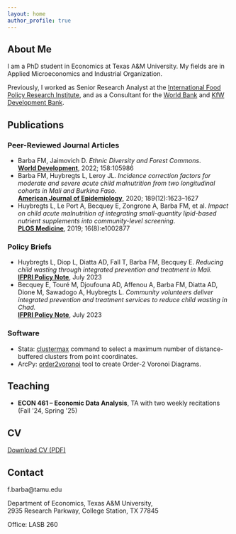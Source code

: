 ```yaml
---
layout: home
author_profile: true
---
```



<section id="about">
<h2>About Me</h2>
<p>
I am a PhD student in Economics at Texas A&M University. My fields are in Applied Microeconomics and Industrial Organization.
</p>
<p>
Previously, I worked as Senior Research Analyst at the 
<a href="https://www.ifpri.org/" target="_blank" rel="noopener noreferrer">International Food Policy Research Institute</a>, 
and as a Consultant for the 
<a href="https://www.worldbank.org/ext/en/home" target="_blank" rel="noopener noreferrer">World Bank</a> 
and 
<a href="https://www.kfw.de/kfw.de-2.html" target="_blank" rel="noopener noreferrer">KfW Development Bank</a>.
</p>
</section>

<section id="publications">
  <h2>Publications</h2>

  <h3>Peer-Reviewed Journal Articles</h3>
  <ul>
    <li>
      Barba FM, Jaimovich D. <em>Ethnic Diversity and Forest Commons</em>.<br>
      <div class="journal-info">
        <strong><a href="https://doi.org/10.1016/j.worlddev.2022.105986">World Development</a></strong>, 2022; 158:105986
      </div>
    </li>
    <li>
      Barba FM, Huybregts L, Leroy JL. <em>Incidence correction factors for moderate and severe acute child malnutrition from two longitudinal cohorts in Mali and Burkina Faso</em>.<br>
      <div class="journal-info">
        <strong><a href="https://doi.org/10.1093/aje/kwaa139">American Journal of Epidemiology</a></strong>, 2020; 189(12):1623–1627
      </div>
    </li>
    <li>
      Huybregts L, Le Port A, Becquey E, Zongrone A, Barba FM, et al. <em>Impact on child acute malnutrition of integrating small-quantity lipid-based nutrient supplements into community-level screening</em>.<br>
      <div class="journal-info">
        <strong><a href="https://doi.org/10.1371/journal.pmed.1002892">PLOS Medicine</a></strong>, 2019; 16(8):e1002877
      </div>
    </li>
  </ul>

  <h3>Policy Briefs</h3>
  <ul>
    <li>
      Huybregts L, Diop L, Diatta AD, Fall T, Barba FM, Becquey E.  
      <em>Reducing child wasting through integrated prevention and treatment in Mali.</em>
      <div class="journal-info">
        <strong><a href="https://hdl.handle.net/10568/139052">IFPRI Policy Note</a></strong>, July 2023
      </div>
    </li>
    <li>
      Becquey E, Touré M, Djoufouna AD, Affenou A, Barba FM, Diatta AD, Dione M, Sawadogo A, Huybregts L.  
      <em>Community volunteers deliver integrated prevention and treatment services to reduce child wasting in Chad.</em>
      <div class="journal-info">
        <strong><a href="https://hdl.handle.net/10568/138983">IFPRI Policy Note</a></strong>, July 2023
      </div>
    </li>
  </ul>
</section>


  <h3>Software</h3>
  <ul>
    <li>Stata: <a href="https://github.com/FMBarba/clustermax">clustermax</a> command to select a maximum number of distance-buffered clusters from point coordinates.</li>
    <li>ArcPy: <a href="https://github.com/FMBarba/order2voronoi">order2voronoi</a> tool to create Order-2 Voronoi Diagrams.</li>
  </ul>


<section id="teaching">
  <h2>Teaching</h2>
  <ul>
    <li><strong>ECON 461 – Economic Data Analysis</strong>, TA with two weekly recitations (Fall '24, Spring '25)</li>
  </ul>
</section>

<section id="cv">
  <h2>CV</h2>
  <div class="contact-info">
    <p><i class="fas fa-file-pdf"></i> <a href="/files/Francisco_Barba_Resume_May_2025.pdf" target="_blank">Download CV (PDF)</a></p>
  </div>
</section>

<section id="contact">
  <h2>Contact</h2>
  <div class="contact-info">
    <p><i class="fas fa-envelope"></i> f.barba@tamu.edu</p>
    <p><i class="fas fa-map-marker-alt"></i> Department of Economics, Texas A&M University,<br>
      2935 Research Parkway, College Station, TX 77845</p>
    <p><i class="fas fa-door-open"></i> Office: LASB 260</p>
  </div>
</section>
